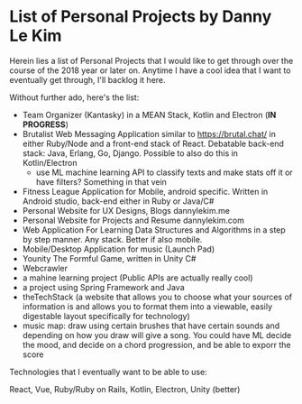 # List of Personal Projects by Danny Le Kim

Herein lies a list of Personal Projects that I would like to get through over the course of the 2018 year or later on. Anytime I have a cool idea that I want to eventually get through, I'll backlog it here. 

Without further ado, here's the list: 

- Team Organizer (Kantasky) in a MEAN Stack, Kotlin and Electron (**IN PROGRESS**) 
- Brutalist Web Messaging Application similar to https://brutal.chat/ in either Ruby/Node and a front-end stack of React. Debatable back-end stack: Java, Erlang, Go, Django. Possible to also do this in Kotlin/Electron  
  - use ML machine learning API to classify texts and make stats off it or have filters? Something in that vein 
- Fitness League Application for Mobile, android specific. Written in Android studio, back-end either in Ruby or Java/C# 
- Personal Website for UX Designs, Blogs dannylekim.me
- Personal Website for Projects and Resume dannylekim.com
- Web Application For Learning Data Structures and Algorithms in a step by step manner. Any stack. Better if also mobile. 
- Mobile/Desktop Application for music (Launch Pad) 
- Younity The Formful Game, written in Unity C# 
- Webcrawler 
- a mahine learning project (Public APIs are actually really cool) 
- a project using Spring Framework and Java
- theTechStack (a website that allows you to choose what your sources of information is and allows you to format them into a viewable, easily digestable layout specifically for technology) 
- music map: draw using certain brushes that have certain sounds and depending on how you draw will give a song. 
You could have ML decide the mood, and decide on a chord progression, and be able to exporr the score

Technologies that I eventually want to be able to use: 

React, Vue, Ruby/Ruby on Rails, Kotlin, Electron, Unity (better)

